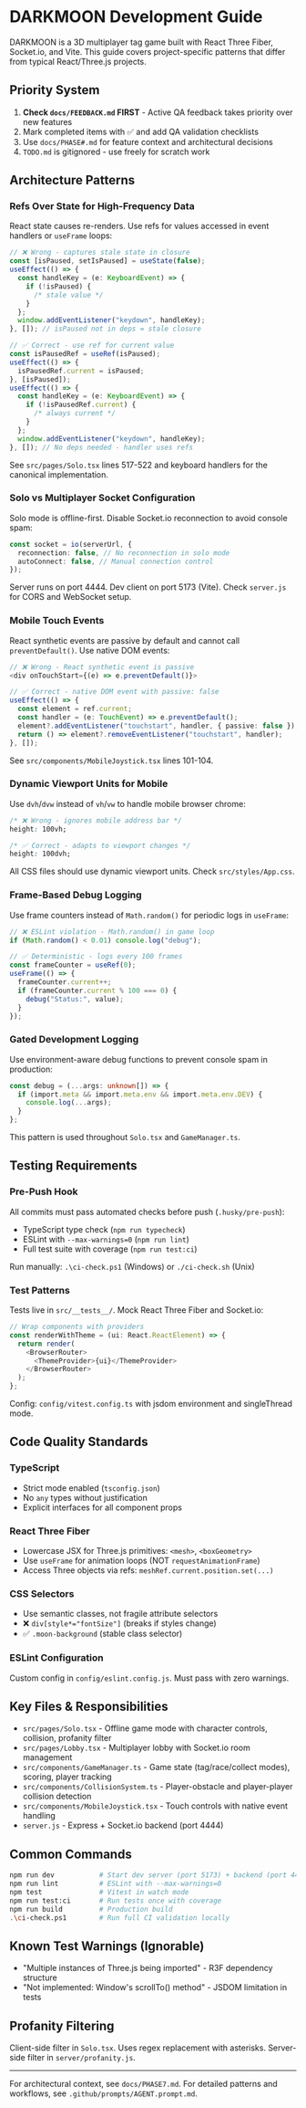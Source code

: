 # DARKMOON Development Guide

DARKMOON is a 3D multiplayer tag game built with React Three Fiber, Socket.io, and Vite. This guide covers project-specific patterns that differ from typical React/Three.js projects.

## Priority System

1. **Check `docs/FEEDBACK.md` FIRST** - Active QA feedback takes priority over new features
2. Mark completed items with ✅ and add QA validation checklists
3. Use `docs/PHASE#.md` for feature context and architectural decisions
4. `TODO.md` is gitignored - use freely for scratch work

## Architecture Patterns

### Refs Over State for High-Frequency Data

React state causes re-renders. Use refs for values accessed in event handlers or `useFrame` loops:

```typescript
// ❌ Wrong - captures stale state in closure
const [isPaused, setIsPaused] = useState(false);
useEffect(() => {
  const handleKey = (e: KeyboardEvent) => {
    if (!isPaused) {
      /* stale value */
    }
  };
  window.addEventListener("keydown", handleKey);
}, []); // isPaused not in deps = stale closure

// ✅ Correct - use ref for current value
const isPausedRef = useRef(isPaused);
useEffect(() => {
  isPausedRef.current = isPaused;
}, [isPaused]);
useEffect(() => {
  const handleKey = (e: KeyboardEvent) => {
    if (!isPausedRef.current) {
      /* always current */
    }
  };
  window.addEventListener("keydown", handleKey);
}, []); // No deps needed - handler uses refs
```

See `src/pages/Solo.tsx` lines 517-522 and keyboard handlers for the canonical implementation.

### Solo vs Multiplayer Socket Configuration

Solo mode is offline-first. Disable Socket.io reconnection to avoid console spam:

```typescript
const socket = io(serverUrl, {
  reconnection: false, // No reconnection in solo mode
  autoConnect: false, // Manual connection control
});
```

Server runs on port 4444. Dev client on port 5173 (Vite). Check `server.js` for CORS and WebSocket setup.

### Mobile Touch Events

React synthetic events are passive by default and cannot call `preventDefault()`. Use native DOM events:

```typescript
// ❌ Wrong - React synthetic event is passive
<div onTouchStart={(e) => e.preventDefault()}>

// ✅ Correct - native DOM event with passive: false
useEffect(() => {
  const element = ref.current;
  const handler = (e: TouchEvent) => e.preventDefault();
  element?.addEventListener("touchstart", handler, { passive: false });
  return () => element?.removeEventListener("touchstart", handler);
}, []);
```

See `src/components/MobileJoystick.tsx` lines 101-104.

### Dynamic Viewport Units for Mobile

Use `dvh`/`dvw` instead of `vh`/`vw` to handle mobile browser chrome:

```css
/* ❌ Wrong - ignores mobile address bar */
height: 100vh;

/* ✅ Correct - adapts to viewport changes */
height: 100dvh;
```

All CSS files should use dynamic viewport units. Check `src/styles/App.css`.

### Frame-Based Debug Logging

Use frame counters instead of `Math.random()` for periodic logs in `useFrame`:

```typescript
// ❌ ESLint violation - Math.random() in game loop
if (Math.random() < 0.01) console.log("debug");

// ✅ Deterministic - logs every 100 frames
const frameCounter = useRef(0);
useFrame(() => {
  frameCounter.current++;
  if (frameCounter.current % 100 === 0) {
    debug("Status:", value);
  }
});
```

### Gated Development Logging

Use environment-aware debug functions to prevent console spam in production:

```typescript
const debug = (...args: unknown[]) => {
  if (import.meta && import.meta.env && import.meta.env.DEV) {
    console.log(...args);
  }
};
```

This pattern is used throughout `Solo.tsx` and `GameManager.ts`.

## Testing Requirements

### Pre-Push Hook

All commits must pass automated checks before push (`.husky/pre-push`):

- TypeScript type check (`npm run typecheck`)
- ESLint with `--max-warnings=0` (`npm run lint`)
- Full test suite with coverage (`npm run test:ci`)

Run manually: `.\ci-check.ps1` (Windows) or `./ci-check.sh` (Unix)

### Test Patterns

Tests live in `src/__tests__/`. Mock React Three Fiber and Socket.io:

```typescript
// Wrap components with providers
const renderWithTheme = (ui: React.ReactElement) => {
  return render(
    <BrowserRouter>
      <ThemeProvider>{ui}</ThemeProvider>
    </BrowserRouter>
  );
};
```

Config: `config/vitest.config.ts` with jsdom environment and singleThread mode.

## Code Quality Standards

### TypeScript

- Strict mode enabled (`tsconfig.json`)
- No `any` types without justification
- Explicit interfaces for all component props

### React Three Fiber

- Lowercase JSX for Three.js primitives: `<mesh>`, `<boxGeometry>`
- Use `useFrame` for animation loops (NOT `requestAnimationFrame`)
- Access Three objects via refs: `meshRef.current.position.set(...)`

### CSS Selectors

- Use semantic classes, not fragile attribute selectors
- ❌ `div[style*="fontSize"]` (breaks if styles change)
- ✅ `.moon-background` (stable class selector)

### ESLint Configuration

Custom config in `config/eslint.config.js`. Must pass with zero warnings.

## Key Files & Responsibilities

- `src/pages/Solo.tsx` - Offline game mode with character controls, collision, profanity filter
- `src/pages/Lobby.tsx` - Multiplayer lobby with Socket.io room management
- `src/components/GameManager.ts` - Game state (tag/race/collect modes), scoring, player tracking
- `src/components/CollisionSystem.ts` - Player-obstacle and player-player collision detection
- `src/components/MobileJoystick.tsx` - Touch controls with native event handling
- `server.js` - Express + Socket.io backend (port 4444)

## Common Commands

```bash
npm run dev           # Start dev server (port 5173) + backend (port 4444)
npm run lint          # ESLint with --max-warnings=0
npm test              # Vitest in watch mode
npm run test:ci       # Run tests once with coverage
npm run build         # Production build
.\ci-check.ps1        # Run full CI validation locally
```

## Known Test Warnings (Ignorable)

- "Multiple instances of Three.js being imported" - R3F dependency structure
- "Not implemented: Window's scrollTo() method" - JSDOM limitation in tests

## Profanity Filtering

Client-side filter in `Solo.tsx`. Uses regex replacement with asterisks. Server-side filter in `server/profanity.js`.

---

For architectural context, see `docs/PHASE7.md`. For detailed patterns and workflows, see `.github/prompts/AGENT.prompt.md`.
